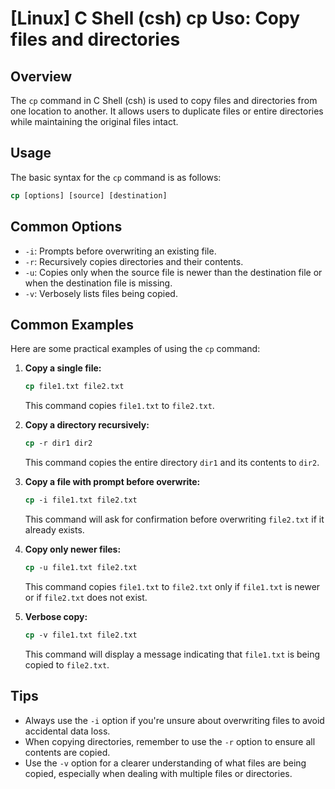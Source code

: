 # [Linux] C Shell (csh) cp Uso: Copy files and directories

## Overview
The `cp` command in C Shell (csh) is used to copy files and directories from one location to another. It allows users to duplicate files or entire directories while maintaining the original files intact.

## Usage
The basic syntax for the `cp` command is as follows:

```csh
cp [options] [source] [destination]
```

## Common Options
- `-i`: Prompts before overwriting an existing file.
- `-r`: Recursively copies directories and their contents.
- `-u`: Copies only when the source file is newer than the destination file or when the destination file is missing.
- `-v`: Verbosely lists files being copied.

## Common Examples
Here are some practical examples of using the `cp` command:

1. **Copy a single file:**
   ```csh
   cp file1.txt file2.txt
   ```
   This command copies `file1.txt` to `file2.txt`.

2. **Copy a directory recursively:**
   ```csh
   cp -r dir1 dir2
   ```
   This command copies the entire directory `dir1` and its contents to `dir2`.

3. **Copy a file with prompt before overwrite:**
   ```csh
   cp -i file1.txt file2.txt
   ```
   This command will ask for confirmation before overwriting `file2.txt` if it already exists.

4. **Copy only newer files:**
   ```csh
   cp -u file1.txt file2.txt
   ```
   This command copies `file1.txt` to `file2.txt` only if `file1.txt` is newer or if `file2.txt` does not exist.

5. **Verbose copy:**
   ```csh
   cp -v file1.txt file2.txt
   ```
   This command will display a message indicating that `file1.txt` is being copied to `file2.txt`.

## Tips
- Always use the `-i` option if you're unsure about overwriting files to avoid accidental data loss.
- When copying directories, remember to use the `-r` option to ensure all contents are copied.
- Use the `-v` option for a clearer understanding of what files are being copied, especially when dealing with multiple files or directories.